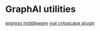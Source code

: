 
# GraphAI utilities

[express middleware](./packages/express/)
[vue cytoscape plugin](./packages/vue-cytoscape/)
